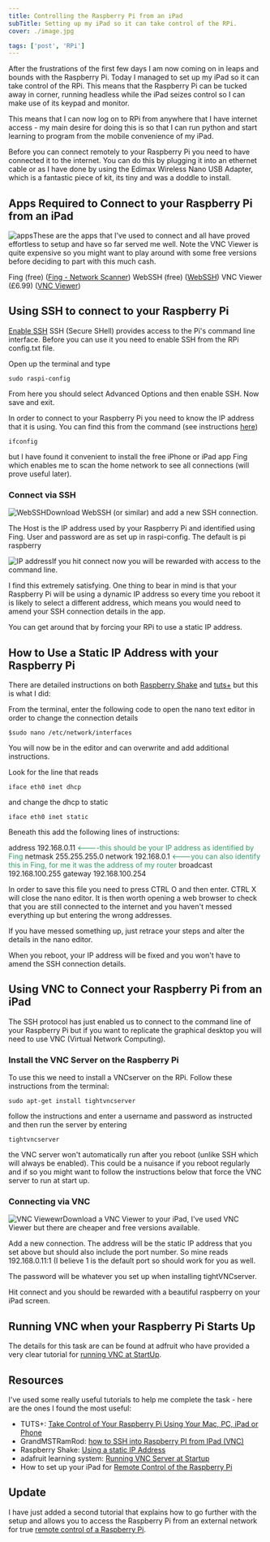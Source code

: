 ```yaml
---
title: Controlling the Raspberry Pi from an iPad
subTitle: Setting up my iPad so it can take control of the RPi.
cover: ./image.jpg

tags: ['post', 'RPi']
---
```


After the frustrations of the first few days I am now coming on in leaps and bounds with the Raspberry Pi. Today I managed to set up my iPad so it can take control of the RPi. This means that the Raspberry Pi can be tucked away in corner, running headless while the iPad seizes control so I can make use of its keypad and monitor.

This means that I can now log on to RPi from anywhere that I have internet access - my main desire for doing this is so that I can run python and start learning to program from the mobile convenience of my iPad.

Before you can connect remotely to your Raspberry Pi you need to have connected it to the internet. You can do this by plugging it into an ethernet cable or as I have done by using the Edimax Wireless Nano USB Adapter, which is a fantastic piece of kit, its tiny and was a doddle to install.

## Apps Required to Connect to your Raspberry Pi from an iPad

![apps](./image.jpg)These are the apps that I've used to connect and all have proved effortless to setup and have so far served me well. Note the VNC Viewer is quite expensive so you might want to play around with some free versions before deciding to part with this much cash.

Fing (free) (<a href="https://itunes.apple.com/gb/app/fing-network-scanner/id430921107?mt=8&amp;uo=4&amp;at=1l3v7HE" target="itunes_store">Fing - Network Scanner</a>)
WebSSH (free) (<a href="https://itunes.apple.com/gb/app/webssh/id497714887?mt=8&amp;uo=4&amp;at=1l3v7HE" target="itunes_store">WebSSH</a>)
VNC Viewer (£6.99) (<a href="https://itunes.apple.com/gb/app/vnc-viewer/id352019548?mt=8&amp;uo=4&amp;at=1l3v7HE" target="itunes_store">VNC Viewer</a>)

<h2>Using SSH to connect to your Raspberry Pi</h2>
<span style="text-decoration: underline;">Enable SSH</span>
SSH (Secure SHell) provides access to the Pi's command line interface. Before you can use it you need to enable SSH from the RPi config.txt file.

Open up the terminal and type

`sudo raspi-config`

From here you should select Advanced Options and then enable SSH. Now save and exit.

In order to connect to your Raspberry Pi you need to know the IP address that it is using. You can find this from the command (see instructions <a href="http://computers.tutsplus.com/tutorials/take-control-of-your-raspberry-pi-using-your-mac-pc-ipad-or-phone--mac-54603">here</a>)

`ifconfig`

but I have found it convenient to install the free iPhone or iPad app Fing which enables me to scan the home network to see all connections (will prove useful later).

### Connect via SSH

![WebSSH](./image1.jpg)Download WebSSH (or similar) and add a new SSH connection.

The Host is the IP address used by your Raspberry Pi and identified using Fing. User and password are as set up in raspi-config. The default is pi raspberry

![IP address](./image2.jpg)If you hit connect now you will be rewarded with access to the command line.

I find this extremely satisfying. One thing to bear in mind is that your Raspberry Pi will be using a dynamic IP address so every time you reboot it is likely to select a different address, which means you would need to amend your SSH connection details in the app.

You can get around that by forcing your RPi to use a static IP address.

## How to Use a Static IP Address with your Raspberry Pi

There are detailed instructions on both <a href="http://www.raspberryshake.com/raspberry-pistatic-ip-address/">Raspberry Shake</a> and <a href="http://computers.tutsplus.com/tutorials/take-control-of-your-raspberry-pi-using-your-mac-pc-ipad-or-phone--mac-54603">tuts+</a> but this is what I did:

From the terminal, enter the following code to open the nano text editor in order to change the connection details

`$sudo nano /etc/network/interfaces`

You will now be in the editor and can overwrite and add additional instructions.

Look for the line that reads

`iface eth0 inet dhcp`

and change the dhcp to static

`iface eth0 inet static`

Beneath this add the following lines of instructions:

address 192.168.0.11 <span style="color: #339966;">&lt;----this should be your IP address as identified by Fing</span>
netmask 255.255.255.0
network 192.168.0.1 <span style="color: #339966;">&lt;---you can also identify this in Fing, for me it was the address of my router</span>
broadcast 192.168.100.255
gateway 192.168.100.254

In order to save this file you need to press CTRL O and then enter. CTRL X will close the nano editor. It is then worth opening a web browser to check that you are still connected to the internet and you haven't messed everything up but entering the wrong addresses.

If you have messed something up, just retrace your steps and alter the details in the nano editor.

When you reboot, your IP address will be fixed and you won't have to amend the SSH connection details.

## Using VNC to Connect your Raspberry Pi from an iPad

The SSH protocol has just enabled us to connect to the command line of your Raspberry Pi but if you want to replicate the graphical desktop you will need to use VNC (Virtual Network Computing).

### Install the VNC Server on the Raspberry Pi

To use this we need to install a VNCserver on the RPi. Follow these instructions from the terminal:

`sudo apt-get install tightvncserver`

follow the instructions and enter a username and password as instructed and then run the server by entering

`tightvncserver`

the VNC server won't automatically run after you reboot (unlike SSH which will always be enabled). This could be a nuisance if you reboot regularly and if so you might want to follow the instructions below that force the VNC server to run at start up.

### Connecting via VNC

![VNC Viewewr](./image3.png)Download a VNC Viewer to your iPad, I've used VNC Viewer but there are cheaper and free versions available.

Add a new connection. The address will be the static IP address that you set above but should also include the port number. So mine reads 192.168.0.11:1 (I believe 1 is the default port so should work for you as well.

The password will be whatever you set up when installing tightVNCserver.

Hit connect and you should be rewarded with a beautiful raspberry on your iPad screen.

## Running VNC when your Raspberry Pi Starts Up

The details for this task are can be found at adfruit who have provided a very clear tutorial for <a href="http://learn.adafruit.com/adafruit-raspberry-pi-lesson-7-remote-control-with-vnc/running-vncserver-at-startup">running VNC at StartUp</a>.

## Resources

I've used some really useful tutorials to help me complete the task - here are the ones I found the most useful:

- TUTS+: <a href="http://computers.tutsplus.com/tutorials/take-control-of-your-raspberry-pi-using-your-mac-pc-ipad-or-phone--mac-54603">Take Control of Your Raspberry Pi Using Your Mac, PC, iPad or Phone</a>
- GrandMSTRamRod: <a href="http://www.grandmstramrod.co.uk/how-to-ssh-into-raspberry-pi-from-ipad-vnc/">how to SSH into Raspberry PI from IPad (VNC)</a>
- Raspberry Shake: <a href="http://www.raspberryshake.com/raspberry-pistatic-ip-address/">Using a static IP Address</a>
- adafruit learning system: <a href="http://learn.adafruit.com/adafruit-raspberry-pi-lesson-7-remote-control-with-vnc/running-vncserver-at-startup">Running VNC Server at Startup</a>
- How to set up your iPad for <a href="http://whatapalaver.co.uk/2014/01/remote-control-raspberry-pi-ipad/">Remote Control of the Raspberry Pi</a>

## Update

I have just added a second tutorial that explains how to go further with the setup and allows you to access the Raspberry Pi from an external network for true [remote control of a Raspberry Pi](../remote-control-raspberry-pi).
